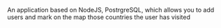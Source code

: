 An application based on NodeJS, PostrgreSQL, which allows you to add users and mark on the map those countries the user has visited
